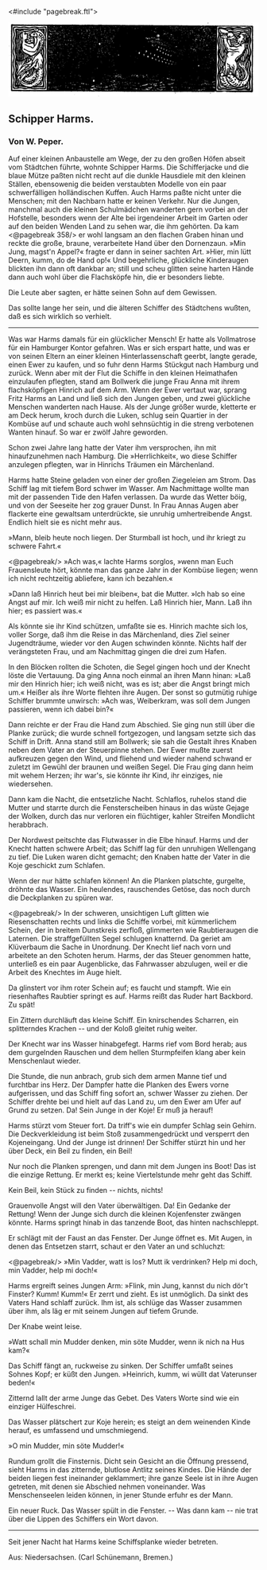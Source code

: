<#include "pagebreak.ftl">
<div align="center"><img alt="Schiff bei Nacht auf See" src="0365.gif"/></div>

<h2>Schipper Harms.</h2>

<h3>Von W. Peper.</h3>

Auf einer kleinen Anbaustelle am Wege, der zu den großen Höfen
abseit vom Städtchen führte, wohnte Schipper Harms. Die
Schifferjacke und die blaue Mütze paßten nicht recht auf die dunkle
Hausdiele mit den kleinen Ställen, ebensowenig die beiden verstaubten
Modelle von ein paar schwerfälligen holländischen Kuffen.
Auch Harms paßte nicht unter die Menschen; mit den Nachbarn
hatte er keinen Verkehr. Nur die Jungen, manchmal auch die
kleinen Schulmädchen wanderten gern vorbei an der Hofstelle, besonders
wenn der Alte bei irgendeiner Arbeit im Garten oder auf
den beiden Wenden Land zu sehen war, die ihm gehörten. Da kam 
\<@pagebreak 358/>
er wohl langsam an den flachen Graben hinan und reckte die große,
braune, verarbeitete Hand über den Dornenzaun. »Min Jung,
magst'n Appel?« fragte er dann in seiner sachten Art. »Hier, min
lütt Deern, kumm, do de Hand op!« Und begehrliche, glückliche
Kinderaugen blickten ihn dann oft dankbar an; still und scheu
glitten seine harten Hände dann auch wohl über die Flachsköpfe
hin, die er besonders liebte.

Die Leute aber sagten, er hätte seinen Sohn auf dem Gewissen.

Das sollte lange her sein, und die älteren Schiffer des Städtchens
wußten, daß es sich wirklich so verhielt.

<hr/>

Was war Harms damals für ein glücklicher Mensch! Er hatte
als Vollmatrose für ein Hamburger Kontor gefahren. Was er sich
erspart hatte, und was er von seinen Eltern an einer kleinen Hinterlassenschaft
geerbt, langte gerade, einen Ewer zu kaufen, und so fuhr
denn Harms Stückgut nach Hamburg und zurück. Wenn aber mit
der Flut die Schiffe in den kleinen Heimathafen einzulaufen pflegten,
stand am Bollwerk die junge Frau Anna mit ihrem flachsköpfigen
Hinrich auf dem Arm. Wenn der Ewer vertaut war, sprang Fritz
Harms an Land und ließ sich den Jungen geben, und zwei glückliche
Menschen wanderten nach Hause. Als der Junge größer wurde,
kletterte er am Deck herum, kroch durch die Luken, schlug sein Quartier
in der Kombüse auf und schaute auch wohl sehnsüchtig in die streng
verbotenen Wanten hinauf. So war er zwölf Jahre geworden.

Schon zwei Jahre lang hatte der Vater ihm versprochen, ihn
mit hinaufzunehmen nach Hamburg. Die »Herrlichkeit«, wo diese
Schiffer anzulegen pflegten, war in Hinrichs Träumen ein
Märchenland.

Harms hatte Steine geladen von einer der großen Ziegeleien
am Strom. Das Schiff lag mit tiefem Bord schwer im Wasser. Am
Nachmittage wollte man mit der passenden Tide den Hafen verlassen.
Da wurde das Wetter böig, und von der Seeseite her zog grauer
Dunst. In Frau Annas Augen aber flackerte eine gewaltsam unterdrückte,
sie unruhig umhertreibende Angst. Endlich hielt sie es nicht
mehr aus.

»Mann, bleib heute noch liegen. Der Sturmball ist hoch, und
ihr kriegt zu schwere Fahrt.«
 
\<@pagebreak/>
»Ach was,« lachte Harms sorglos, »wenn man Euch Frauensleute
hört, könnte man das ganze Jahr in der Kombüse liegen; wenn
ich nicht rechtzeitig abliefere, kann ich bezahlen.«

»Dann laß Hinrich heut bei mir bleiben«, bat die Mutter.
»Ich hab so eine Angst auf mir. Ich weiß mir nicht zu helfen.
Laß Hinrich hier, Mann. Laß ihn hier; es passiert was.«

Als könnte sie ihr Kind schützen, umfaßte sie es. Hinrich machte
sich los, voller Sorge, daß ihm die Reise in das Märchenland, dies
Ziel seiner Jugendträume, wieder vor den Augen schwinden könnte.
Nichts half der verängsteten Frau, und am Nachmittag gingen die
drei zum Hafen.

In den Blöcken rollten die Schoten, die Segel gingen hoch und
der Knecht löste die Vertauung. Da ging Anna noch einmal an
ihren Mann hinan: »Laß mir den Hinrich hier; ich weiß nicht,
was es ist; aber die Angst bringt mich um.« Heißer als ihre Worte
flehten ihre Augen. Der sonst so gutmütig ruhige Schiffer brummte
unwirsch: »Ach was, Weiberkram, was soll dem Jungen passieren,
wenn ich dabei bin?«

Dann reichte er der Frau die Hand zum Abschied. Sie ging
nun still über die Planke zurück; die wurde schnell fortgezogen, und
langsam setzte sich das Schiff in Drift. Anna stand still am Bollwerk;
sie sah die Gestalt ihres Knaben neben dem Vater an der
Steuerpinne stehen. Der Ewer mußte zuerst aufkreuzen gegen den
Wind, und fliehend und wieder nahend schwand er zuletzt im Gewühl
der braunen und weißen Segel. Die Frau ging dann heim
mit wehem Herzen; ihr war's, sie könnte ihr Kind, ihr einziges, nie
wiedersehen.

Dann kam die Nacht, die entsetzliche Nacht. Schlaflos, ruhelos
stand die Mutter und starrte durch die Fensterscheiben hinaus in
das wüste Gejage der Wolken, durch das nur verloren ein flüchtiger,
kahler Streifen Mondlicht herabbrach.

Der Nordwest peitschte das Flutwasser in die Elbe hinauf. Harms
und der Knecht hatten schwere Arbeit; das Schiff lag für den unruhigen
Wellengang zu tief. Die Luken waren dicht gemacht; den
Knaben hatte der Vater in die Koje geschickt zum Schlafen.

Wenn der nur hätte schlafen können! An die Planken platschte,
gurgelte, dröhnte das Wasser. Ein heulendes, rauschendes Getöse,
das noch durch die Deckplanken zu spüren war.
 
\<@pagebreak/>
In der schweren, unsichtigen Luft glitten wie Riesenschatten
rechts und links die Schiffe vorbei, mit kümmerlichem Schein, der
in breitem Dunstkreis zerfloß, glimmerten wie Raubtieraugen die
Laternen. Die straffgefüllten Segel schlugen knatternd. Da geriet
am Klüverbaum die Sache in Unordnung. Der Knecht lief nach
vorn und arbeitete an den Schoten herum. Harms, der das Steuer
genommen hatte, unterließ es ein paar Augenblicke, das Fahrwasser
abzulugen, weil er die Arbeit des Knechtes im Auge hielt.

Da glinstert vor ihm roter Schein auf; es faucht und stampft.
Wie ein riesenhaftes Raubtier springt es auf. Harms reißt das Ruder
hart Backbord. Zu spät!

Ein Zittern durchläuft das kleine Schiff. Ein knirschendes
Scharren, ein splitterndes Krachen -- und der Koloß gleitet ruhig
weiter.

Der Knecht war ins Wasser hinabgefegt. Harms rief vom Bord
herab; aus dem gurgelnden Rauschen und dem hellen Sturmpfeifen
klang aber kein Menschenlaut wieder.

Die Stunde, die nun anbrach, grub sich dem armen Manne tief
und furchtbar ins Herz. Der Dampfer hatte die Planken des Ewers
vorne aufgerissen, und das Schiff fing sofort an, schwer Wasser zu
ziehen. Der Schiffer drehte bei und hielt auf das Land zu, um
den Ewer am Ufer auf Grund zu setzen. Da! Sein Junge in der
Koje! Er muß ja herauf!

Harms stürzt vom Steuer fort. Da triff's wie ein dumpfer Schlag
sein Gehirn. Die Deckverkleidung ist beim Stoß zusammengedrückt
und versperrt den Kojeneingang. Und der Junge ist drinnen! Der
Schiffer stürzt hin und her über Deck, ein Beil zu finden, ein Beil!

Nur noch die Planken sprengen, und dann mit dem Jungen
ins Boot! Das ist die einzige Rettung. Er merkt es; keine Viertelstunde
mehr geht das Schiff.

Kein Beil, kein Stück zu finden -- nichts, nichts!

Grauenvolle Angst will den Vater überwältigen. Da! Ein
Gedanke der Rettung! Wenn der Junge sich durch die kleinen Kojenfenster
zwängen könnte. Harms springt hinab in das tanzende Boot,
das hinten nachschleppt.

Er schlägt mit der Faust an das Fenster. Der Junge öffnet
es. Mit Augen, in denen das Entsetzen starrt, schaut er den Vater
an und schluchzt:
 
\<@pagebreak/>
»Min Vadder, watt is los? Mutt ik verdrinken? Help mi
doch, min Vadder, help mi doch!«

Harms ergreift seines Jungen Arm: »Flink, min Jung, kannst
du nich dör't Finster? Kumm! Kumm!« Er zerrt und zieht. Es
ist unmöglich. Da sinkt des Vaters Hand schlaff zurück. Ihm ist,
als schlüge das Wasser zusammen über ihm, als läg er mit seinem
Jungen auf tiefem Grunde.

Der Knabe weint leise.

»Watt schall min Mudder denken, min söte Mudder, wenn ik
nich na Hus kam?«

Das Schiff fängt an, ruckweise zu sinken. Der Schiffer umfaßt
seines Sohnes Kopf; er küßt den Jungen. »Heinrich, kumm, wi
wüllt dat Vaterunser beden!«

Zitternd lallt der arme Junge das Gebet. Des Vaters Worte
sind wie ein einziger Hülfeschrei.

Das Wasser plätschert zur Koje herein; es steigt an dem weinenden
Kinde herauf, es umfassend und umschmiegend.

»O min Mudder, min söte Mudder!«

Rundum grollt die Finsternis. Dicht sein Gesicht an die Öffnung
pressend, sieht Harms in das zitternde, blutlose Antlitz seines Kindes.
Die Hände der beiden liegen fest ineinander geklammert; ihre ganze
Seele ist in ihre Augen getreten, mit denen sie Abschied nehmen voneinander.
Was Menschenseelen leiden können, in jener Stunde
erfuhr es der Mann.

Ein neuer Ruck. Das Wasser spült in die Fenster. -- Was
dann kam -- nie trat über die Lippen des Schiffers ein Wort davon.

<hr/>

Seit jener Nacht hat Harms keine Schiffsplanke wieder betreten.

<div class="source">Aus: Niedersachsen. (Carl Schünemann, Bremen.)</div>

